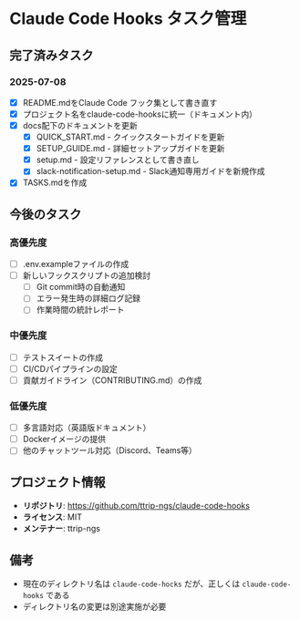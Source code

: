 # Claude Code Hooks タスク管理

## 完了済みタスク

### 2025-07-08
- [x] README.mdをClaude Code フック集として書き直す
- [x] プロジェクト名をclaude-code-hooksに統一（ドキュメント内）
- [x] docs配下のドキュメントを更新
  - [x] QUICK_START.md - クイックスタートガイドを更新
  - [x] SETUP_GUIDE.md - 詳細セットアップガイドを更新
  - [x] setup.md - 設定リファレンスとして書き直し
  - [x] slack-notification-setup.md - Slack通知専用ガイドを新規作成
- [x] TASKS.mdを作成

## 今後のタスク

### 高優先度
- [ ] .env.exampleファイルの作成
- [ ] 新しいフックスクリプトの追加検討
  - [ ] Git commit時の自動通知
  - [ ] エラー発生時の詳細ログ記録
  - [ ] 作業時間の統計レポート

### 中優先度
- [ ] テストスイートの作成
- [ ] CI/CDパイプラインの設定
- [ ] 貢献ガイドライン（CONTRIBUTING.md）の作成

### 低優先度
- [ ] 多言語対応（英語版ドキュメント）
- [ ] Dockerイメージの提供
- [ ] 他のチャットツール対応（Discord、Teams等）

## プロジェクト情報

- **リポジトリ**: https://github.com/ttrip-ngs/claude-code-hooks
- **ライセンス**: MIT
- **メンテナー**: ttrip-ngs

## 備考

- 現在のディレクトリ名は `claude-code-hocks` だが、正しくは `claude-code-hooks` である
- ディレクトリ名の変更は別途実施が必要
